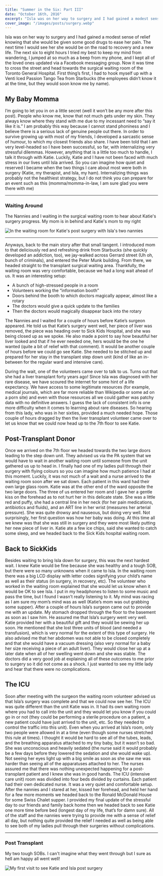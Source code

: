 ```yaml
---
title: "Summer in the Six: Part III"
date: "October 16th, 2016"
excerpt: "Isla was on her way to surgery and I had gained a modest sense of relief knowing that..."
cover_image: "/images/posts/surgery.webp"
---
```


Isla was on her way to surgery and I had gained a modest sense of relief knowing that she would be given some good drugs to ease her pain. The next time I would see her she would be on the road to recovery and a new life. The next six to eight hours I tried my best to keep my mind from wandering, I jumped at so much as a beep from my phone, and I kept all of the loved ones updated via a Facebook messaging group. Now it was time to cross the street and head towards the surgical waiting room of the Toronto General Hospital. First thing’s first, I had to hook myself up with a Venti Iced Passion Tango Tea from Starbucks (the employees didn’t know it at the time, but they would soon know me by name).

## My Baby Momma

I’m going to let you in on a little secret (well it won’t be any more after this post). People who know me, know that not much gets under my skin. They always know where they stand with me due to my incessant need to “say it like it is.” I am probably this way because I cannot stand phoniness and I believe there is a serious lack of genuine people out there. In order to survive growing up with most of my friends, I developed a sarcastic sense of humour, to which my closest friends also share. I have been told that I am very level-headed so I have been successful, so far, with internalizing very stressful dilemmas. However, anything that is a little too much to handle, I talk it through with Katie. Luckily, Katie and I have not been faced with much stress in our lives until Isla arrived. So you can imagine how quiet and reserved I became when the two things I care about most were both in surgery (Katie, my therapist, and Isla, my ham). Internalizing things was probably not the healthiest strategy, but I do not think you can prepare for an event such as this (momma/momma-in-law, I am sure glad you were there with me)

---

### Waiting Around

The Nannies and I waiting in the surgical waiting room to hear about Katie's surgery progress. My mom is in behind and Katie's mom to my right

![In the waiting room for Katie's post surgery with Isla's two nannies](/images/posts/waiting.webp)

---

Anyways, back to the main story after that small tangent. I introduced mom to that deliciously red and refreshing drink from Starbucks (she quickly developed an addiction, too), we jay-walked across Gerrard street (Uh oh, bunch of criminals), and entered the Peter Munk building. From there, we headed straight to the transplant surgical waiting area. Thankfully, the waiting room was very comfortable, because we had a long wait ahead of us. It was an interesting setup:

- A bunch of high-stressed people in a room
- Volunteers working the “information booth”
- Doors behind the booth to which doctors magically appear, almost like a rotary
- The doctors would give a quick update to the families
- Then the doctors would magically disappear back into the rotary

The Nannies and I waited for a couple of hours before Katie’s surgeon appeared. He told us that Katie’s surgery went well, her piece of liver was removed, the piece was heading over to Sick Kids Hospital, and she was being closed up as we spoke. He also made a point to say how beautiful her liver looked and that if he ever needed one, hers would be the one he wanted (quite a bit of relief with that comment). It would be another couple of hours before we could go see Katie. She needed to be stitched up and prepared for her stay in the transplant step down unit (kind of like an in-between for the regular ward and intensive care).

During the wait, one of the volunteers came over to talk to us. Turns out that she had a liver transplant forty years ago! Since Isla was diagnosed with her rare disease, we have scoured the internet for some hint of a life expectancy. We have access to some legitimate resources (for example, medical journals, which are far more reliable than Wikipedia or some ad on a porn site) and even with those resources all we could gather was patchy data with no definitive answers. I guess the lack of consistent info is one more difficulty when it comes to learning about rare diseases. So hearing from this lady, who was in her sixties, provided a much needed hope. Those couple of hours dragged by then the liver transplant volunteer came over to let us know that we could now head up to the 7th floor to see Katie.

## Post-Transplant Donor

Once we arrived on the 7th floor we headed towards the two large doors leading to the step down unit. They advised us via the PA system that we would have to wait in another waiting room until someone from the unit gathered us up to head in. I finally had one of my ladies pull through their surgery with flying colours so you can imagine how much patience I had at this moment. Luckily, it was not much of a wait and a nurse arrived to the waiting room soon after we sat down. Each patient in this ward had their own large glass room. Katie was at the other end of the ward opposite the two large doors. The three of us entered her room and I gave her a gentle kiss on the forehead as to not hurt her in this delicate state. She was a little red and puffy, she had a central line in her neck (for her pain medications, antibiotics and fluids), and an ART line in her wrist (measures her arterial pressure). She was quite drowsy and nauseous, but doing very well. Not surprisingly, her first question was how her baby was doing. At this time all we knew was that she was still in surgery and they were most likely putting her new piece of liver in. Katie ate a few ice chips, said she wanted to catch some sleep, and we headed back to the Sick Kids hospital waiting room.

## Back to SickKids

Besides waiting to bring Isla down for surgery, this was the next hardest wait. I knew Katie would be fine because she was healthy and a tough SOB, but there were so many unknowns when it came to Isla. In the waiting room there was a big LCD display with letter codes signifying your child’s name as well as their status (in surgery, in recovery, etc). The volunteer who worked in the waiting room explained that she would let us know when it would be OK to see Isla. I put in my headphones to listen to some music and pass the time, but I found I wasn’t really listening to it. My mind was racing as I am sure my mom’s mind was as well (Katie’s mom was out grabbing some supper). After a couple of hours Isla’s surgeon came out to provide me with an update. My stomach dropped through the floor to the basement as soon as I saw him. He assured me that Isla’s surgery went very well. Katie provided her with a beautiful gift and they would be sewing her up soon. He mentioned that she lost three units of blood (and needed a transfusion), which is very normal for the extent of this type of surgery. He also advised me that her abdomen was not able to be closed completely and that she would have a vacuum dressing (also very normal for a baby her size receiving a piece of an adult liver). They would close her up at a later date when all of her swelling went down and she was stable. The doctors did a very good job at explaining all of these outcomes to me prior to surgery so it did not come as a shock. I just wanted to see my little lady and hear that there were no complications.

## The ICU

Soon after meeting with the surgeon the waiting room volunteer advised us that Isla’s surgery was complete and that we could now see her. The ICU was quite different than the unit Katie was in. It had its own waiting room where you had to call into the unit and they would let you know if you could go in or not (they could be performing a sterile procedure on a patient, a new patient could have just arrived to the unit, etc. So they needed to control the traffic into this unit). Even when you arrived at Isla’s room, only two people were allowed in at a time (even though some nurses stretched this rule at times). I thought it would be hard to see all of the tubes, leads, and the breathing apparatus attached to my tiny baby, but it wasn’t so bad. She was unconscious and heavily sedated (the nurse said it would probably be a few days before they lowered the sedation and she would wake up). Not seeing her eyes light up with a big smile as soon as she saw me was harder than seeing all of the apparatuses attached to her. The nurses assured me that there was nothing unexpected happening for a post-transplant patient and I knew she was in good hands. The ICU (intensive care unit) room was divided into four beds divided by curtains. Each patient had their own dedicated nurse. It was a very quiet and comfortable setup. After the nannies and I stared at her, kissed her forehead, and held her hand for a few more moments we headed back to the Ronald McDonald House for some Swiss Chalet supper. I provided my final update of the stressful day to our friends and family back home then we headed back to see Katie one more time before bed (longest day of my life, that’s for damn sure). All of the staff and the nannies were trying to provide me with a sense of relief all day, but nothing quite provided the relief I needed as well as being able to see both of my ladies pull through their surgeries without complications.

---

### Post Transplant

My two tough SOBs. I can't imagine what they went through but I sure as hell am happy all went well!

![My first visit to see Katie and Isla post surgery](/images/posts/sobs.webp)
